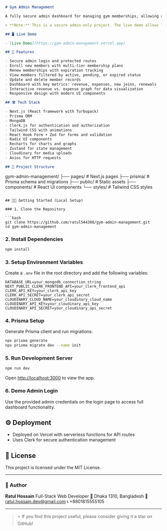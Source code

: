 ```markdown
# Gym Admin Management

A fully secure admin dashboard for managing gym memberships, allowing admins to enroll, renew, update, and delete members with multiple membership plans. The dashboard provides detailed insights with revenue vs. expense graphs and membership statistics filtered by status.

> **Note:** This is a secure admin-only project. The live demo allows login using a provided admin username and password for demo purposes.

## 🖥️ Live Demo

- [Live Demo](https://gym-admin-management.vercel.app)

## 🚀 Features

- Secure admin login and protected routes
- Enroll new members with multi-tier membership plans
- Renew memberships with expiration tracking
- View members filtered by active, pending, or expired status
- Update and delete member records
- Dashboard with key metrics: revenue, expenses, new joins, renewals
- Interactive revenue vs. expense graph for data visualization
- Responsive design with modern UI components

## 🛠️ Tech Stack

- Next.js (React framework with Turbopack)
- Prisma ORM
- MongoDB
- Clerk.js for authentication and authorization
- Tailwind CSS with animations
- React Hook Form + Zod for forms and validation
- Radix UI components
- Recharts for charts and graphs
- Zustand for state management
- Cloudinary for media uploads
- Axios for HTTP requests

## 📁 Project Structure

```

gym-admin-management/
├── pages/           # Next.js pages
├── prisma/          # Prisma schema and migrations
├── public/          # Static assets
├── components/      # React UI components
└── styles/          # Tailwind CSS styles

````

## 🧑‍💻 Getting Started (Local Setup)

### 1. Clone the Repository

```bash
git clone https://github.com/ratul544388/gym-admin-management.git
cd gym-admin-management
````

### 2. Install Dependencies

```bash
npm install
```

### 3. Setup Environment Variables

Create a `.env` file in the root directory and add the following variables:

```
DATABASE_URL=your_mongodb_connection_string
NEXT_PUBLIC_CLERK_FRONTEND_API=your_clerk_frontend_api
CLERK_API_KEY=your_clerk_api_key
CLERK_API_SECRET=your_clerk_api_secret
CLOUDINARY_CLOUD_NAME=your_cloudinary_cloud_name
CLOUDINARY_API_KEY=your_cloudinary_api_key
CLOUDINARY_API_SECRET=your_cloudinary_api_secret
```

### 4. Prisma Setup

Generate Prisma client and run migrations:

```bash
npx prisma generate
npx prisma migrate dev --name init
```

### 5. Run Development Server

```bash
npm run dev
```

Open [http://localhost:3000](http://localhost:3000) to view the app.

### 6. Demo Admin Login

Use the provided admin credentials on the login page to access full dashboard functionality.

## ⚙️ Deployment

* Deployed on Vercel with serverless functions for API routes
* Uses Clerk for secure authentication management

## 📄 License

This project is licensed under the MIT License.

---

### 👤 Author

**Ratul Hossain**
Full-Stack Web Developer
📍 Dhaka 1310, Bangladesh
📧 [ratul.hossain.dev@gmail.com](mailto:ratul.hossain.dev@gmail.com)
📞 +8801815555105

---

> ⭐ If you find this project useful, please consider giving it a star on GitHub!

```
